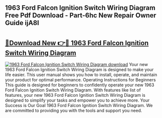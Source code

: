 ## 1963 Ford Falcon Ignition Switch Wiring Diagram Free Pdf Download - Part-6hc New Repair Owner Guide ijA8I

# <h2><a href="http://dfov306.blite.top/?on=1963+Ford+Falcon+Ignition+Switch+Wiring+Diagram">🔗Download New 👉🔴 1963 Ford Falcon Ignition Switch Wiring Diagram</a></h2>

[![1963 Ford Falcon Ignition Switch Wiring Diagram download](https://i.imgur.com/lujVjoI.png)](http://dfov306.blite.top/?on=1963+Ford+Falcon+Ignition+Switch+Wiring+Diagram)
Your new 1963 Ford Falcon Ignition Switch Wiring Diagram is designed to make your life easier. This user manual shows you how to install, operate, and maintain your product for optimal performance. Operating Instructions for Beginners This guide is designed for beginners to confidently operate your new 1963 Ford Falcon Ignition Switch Wiring Diagram. With features like list of features, your new 1963 Ford Falcon Ignition Switch Wiring Diagram is designed to simplify your tasks and empower you to achieve more. Your Success is Our Goal 1963 Ford Falcon Ignition Switch Wiring Diagram. We are committed to providing you with the tools and support you need.
